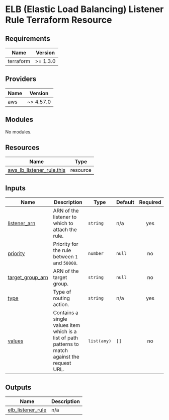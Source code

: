 # ELB (Elastic Load Balancing) Listener Rule Terraform Resource

## Requirements

| Name      | Version  |
|-----------|----------|
| terraform | >= 1.3.0 |

## Providers

| Name | Version   |
|------|-----------|
| aws  | ~> 4.57.0 |

## Modules

No modules.

## Resources

| Name | Type |
|------|------|
| [aws_lb_listener_rule.this](https://registry.terraform.io/providers/hashicorp/aws/latest/docs/resources/lb_listener_rule) | resource |

## Inputs

| Name | Description | Type | Default | Required |
|------|-------------|------|---------|:--------:|
| <a name="input_listener_arn"></a> [listener\_arn](#input\_listener\_arn) | ARN of the listener to which to attach the rule. | `string` | n/a | yes |
| <a name="input_priority"></a> [priority](#input\_priority) | Priority for the rule between `1` and `50000`. | `number` | `null` | no |
| <a name="input_target_group_arn"></a> [target\_group\_arn](#input\_target\_group\_arn) | ARN of the target group. | `string` | `null` | no |
| <a name="input_type"></a> [type](#input\_type) | Type of routing action. | `string` | n/a | yes |
| <a name="input_values"></a> [values](#input\_values) | Contains a single values item which is a list of path patterns to match against the request URL. | `list(any)` | `[]` | no |

## Outputs

| Name | Description |
|------|-------------|
| <a name="output_elb_listener_rule"></a> [elb\_listener\_rule](#output\_elb\_listener\_rule) | n/a |
